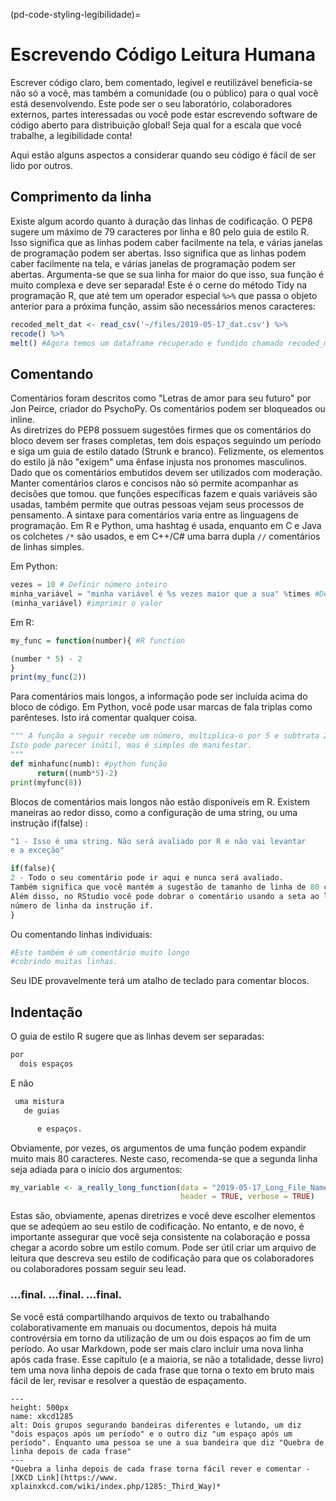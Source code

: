 (pd-code-styling-legibilidade)=
# Escrevendo Código Leitura Humana

Escrever código claro, bem comentado, legível e reutilizável beneficia-se não só a você, mas também a comunidade (ou o público) para o qual você está desenvolvendo. Este pode ser o seu laboratório, colaboradores externos, partes interessadas ou você pode estar escrevendo software de código aberto para distribuição global! Seja qual for a escala que você trabalhe, a legibilidade conta!

Aqui estão alguns aspectos a considerar quando seu código é fácil de ser lido por outros.

## Comprimento da linha

Existe algum acordo quanto à duração das linhas de codificação. O PEP8 sugere um máximo de 79 caracteres por linha e 80 pelo guia de estilo R. Isso significa que as linhas podem caber facilmente na tela, e várias janelas de programação podem ser abertas. Isso significa que as linhas podem caber facilmente na tela, e várias janelas de programação podem ser abertas. Argumenta-se que se sua linha for maior do que isso, sua função é muito complexa e deve ser separada! Este é o cerne do método Tidy na programação R, que até tem um operador especial `%>%` que passa o objeto anterior para a próxima função, assim são necessários menos caracteres:

```r
recoded_melt_dat <- read_csv('~/files/2019-05-17_dat.csv') %>%
recode() %>%
melt() #Agora temos um dataframe recuperado e fundido chamado recoded_melt_dat
```

## Comentando

Comentários foram descritos como "Letras de amor para seu futuro" por Jon Peirce, criador do PsychoPy. Os comentários podem ser bloqueados ou inline.  
As diretrizes do PEP8 possuem sugestões firmes que os comentários do bloco devem ser frases completas, tem dois espaços seguindo um período e siga um guia de estilo datado (Strunk e branco). Felizmente, os elementos do estilo já não "exigem" uma ênfase injusta nos pronomes masculinos. Dado que os comentários embutidos devem ser utilizados com moderação. Manter comentários claros e concisos não só permite acompanhar as decisões que tomou. que funções específicas fazem e quais variáveis são usadas, também permite que outras pessoas vejam seus processos de pensamento. A sintaxe para comentários varia entre as linguagens de programação. Em R e Python, uma hashtag é usada, enquanto em C e Java os colchetes `/*` são usados, e em C++/C# uma barra dupla `//` comentários de linhas simples.

Em Python:
```python
vezes = 10 # Definir número inteiro
minha_variável = "minha variável é %s vezes maior que a sua" %times #Definir minha_variável para uma impressão de string
(minha_variável) #imprimir o valor
```

Em R:
```r
my_func = function(number){ #R function

(number * 5) - 2
}
print(my_func(2))
```

Para comentários mais longos, a informação pode ser incluída acima do bloco de código. Em Python, você pode usar marcas de fala triplas como parênteses. Isto irá comentar qualquer coisa.

```python
""" A função a seguir recebe um número, multiplica-o por 5 e subtrata 2.
Isto pode parecer inútil, mas é simples de manifestar.
"""
def minhafunc(numb): #python função
      return((numb*5)-2)
print(myfunc(8))
```
Blocos de comentários mais longos não estão disponíveis em R. Existem maneiras ao redor disso, como a configuração de uma string, ou uma instrução if(false) :

```r
"1 - Isso é uma string. Não será avaliado por R e não vai levantar
e a exceção"

if(false){
2 - Todo o seu comentário pode ir aqui e nunca será avaliado.
Também significa que você mantém a sugestão de tamanho de linha de 80 caracteres.
Além disso, no RStudio você pode dobrar o comentário usando a seta ao lado do
número de linha da instrução if.
}
```

Ou comentando linhas individuais:

```r
#Este também é um comentário muito longo
#cobrindo muitas linhas.
```
Seu IDE provavelmente terá um atalho de teclado para comentar blocos.

## Indentação

O guia de estilo R sugere que as linhas devem ser separadas:
```r
por
  dois espaços
```
E não
```r
 uma mistura
   de guias

      e espaços.
```

Obviamente, por vezes, os argumentos de uma função podem expandir muito mais 80 caracteres. Neste caso, recomenda-se que a segunda linha seja adiada para o início dos argumentos:

```r
my_variable <- a_really_long_function(data = "2019-05-17_Long_File_Name_2",
                                      header = TRUE, verbose = TRUE)

```

Estas são, obviamente, apenas diretrizes e você deve escolher elementos que se adeqúem ao seu estilo de codificação. No entanto, e de novo, é importante assegurar que você seja consistente na colaboração e possa chegar a acordo sobre um estilo comum. Pode ser útil criar um arquivo de leitura que descreva seu estilo de codificação para que os colaboradores ou colaboradores possam seguir seu lead.

### ...final. ...final.  ...final.

Se você está compartilhando arquivos de texto ou trabalhando colaborativamente em manuais ou documentos, depois há muita controvérsia em torno da utilização de um ou dois espaços ao fim de um período. Ao usar Markdown, pode ser mais claro incluir uma nova linha após cada frase. Esse capítulo (e a maioria, se não a totalidade, desse livro) tem uma nova linha depois de cada frase que torna o texto em bruto mais fácil de ler, revisar e resolver a questão de espaçamento.

```{figure} ../../figures/xkcd1285.*
---
height: 500px
name: xkcd1285
alt: Dois grupos segurando bandeiras diferentes e lutando, um diz "dois espaços após um período" e o outro diz "um espaço após um período". Enquanto uma pessoa se une a sua bandeira que diz "Quebra de linha depois de cada frase"
---
*Quebra a linha depois de cada frase torna fácil rever e comentar - [XKCD Link](https://www. xplainxkcd.com/wiki/index.php/1285:_Third_Way)*
```
